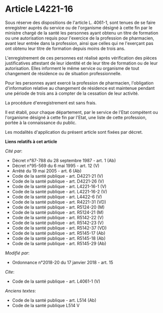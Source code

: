 # Article L4221-16

Sous réserve des dispositions de l'article L. 4061-1, sont tenues de se faire enregistrer auprès du service ou de l'organisme
désigné à cette fin par le ministre chargé de la santé les personnes ayant obtenu un titre de formation ou une autorisation
requis pour l'exercice de la profession de pharmacien, avant leur entrée dans la profession, ainsi que celles qui ne
l'exerçant pas ont obtenu leur titre de formation depuis moins de trois ans. 

L'enregistrement de ces personnes est réalisé après vérification des pièces justificatives attestant de leur identité et de
leur titre de formation ou de leur autorisation. Elles informent le même service ou organisme de tout changement de résidence
ou de situation professionnelle. 

Pour les personnes ayant exercé la profession de pharmacien, l'obligation d'information relative au changement de résidence
est maintenue pendant une période de trois ans à compter de la cessation de leur activité. 

La procédure d'enregistrement est sans frais. 

Il est établi, pour chaque département, par le service de l'Etat compétent ou l'organisme désigné à cette fin par l'Etat, une
liste de cette profession, portée à la connaissance du public. 

Les modalités d'application du présent article sont fixées par décret.

**Liens relatifs à cet article**

_Cité par_:

  - Décret n°87-788 du 28 septembre 1987 - art. 1 (Ab)
  - Décret n°95-569 du 6 mai 1995 - art. 12 (V)
  - Arrêté du 19 mai 2005 - art. 6 (Ab)
  - Code de la santé publique - art. D4221-21 (V)
  - Code de la santé publique - art. D4221-26 (V)
  - Code de la santé publique - art. L4221-16-1 (V)
  - Code de la santé publique - art. L4221-16-2 (V)
  - Code de la santé publique - art. L4422-6 (V)
  - Code de la santé publique - art. R4221-31 (VD)
  - Code de la santé publique - art. R5124-20 (M)
  - Code de la santé publique - art. R5124-21 (M)
  - Code de la santé publique - art. R5142-22 (V)
  - Code de la santé publique - art. R5142-23 (V)
  - Code de la santé publique - art. R5142-37 (VD)
  - Code de la santé publique - art. R5145-17 (Ab)
  - Code de la santé publique - art. R5145-18 (Ab)
  - Code de la santé publique - art. R5145-29 (Ab)

_Modifié par_:

  - Ordonnance n°2018-20 du 17 janvier 2018 - art. 15

_Cite_:

  - Code de la santé publique - art. L4061-1 (V)

_Anciens textes_:

  - Code de la santé publique - art. L514 (Ab)
  - Code de la santé publique L514 V
